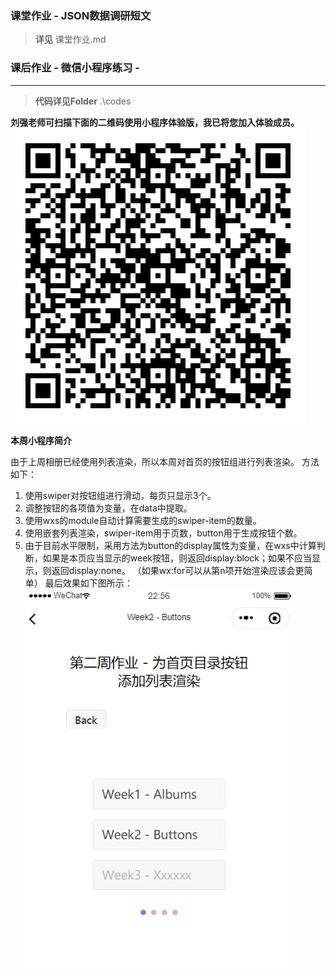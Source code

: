 ### 课堂作业 - JSON数据调研短文 


>**详见** 课堂作业.md


### 课后作业 - 微信小程序练习 - 

------------
>**代码详见Folder**   .\codes

**刘强老师可扫描下面的二维码使用小程序体验版，我已将您加入体验成员。**
![体验版二维码](https://github.com/LowkeyYe/MobileDevelop/blob/master/Week1_20200224/images/体验版二维码.jpg "体验版二维码")

**本周小程序简介**

由于上周相册已经使用列表渲染，所以本周对首页的按钮组进行列表渲染。
方法如下：
1. 使用swiper对按钮组进行滑动，每页只显示3个。
2. 调整按钮的各项值为变量，在data中提取。
3. 使用wxs的module自动计算需要生成的swiper-item的数量。
4. 使用嵌套列表渲染，swiper-item用于页数，button用于生成按钮个数。
5. 由于目前水平限制，采用方法为button的display属性为变量，在wxs中计算判断，如果是本页应当显示的week按钮，则返回display:block；如果不应当显示，则返回display:none。
（如果wx:for可以从第n项开始渲染应该会更简单）
最后效果如下图所示：
![效果展示](https://github.com/LowkeyYe/MobileDevelop/blob/master/Week2_20200302/imgs/效果图.jpg "效果展示")
